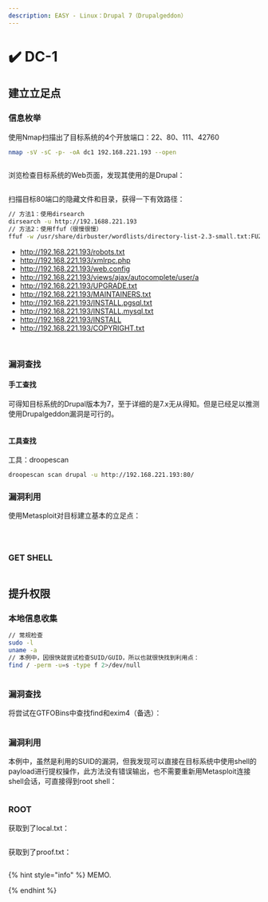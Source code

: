 ```yaml
---
description: EASY - Linux：Drupal 7（Drupalgeddon）
---
```


# ✔️ DC-1

## 建立立足点

### 信息枚举

使用Nmap扫描出了目标系统的4个开放端口：22、80、111、42760

```bash
nmap -sV -sC -p- -oA dc1 192.168.221.193 --open
```

<figure><img src="../.gitbook/assets/1 (1) (1) (1) (1) (1) (1) (1) (1) (1) (1) (1).png" alt=""><figcaption></figcaption></figure>

浏览检查目标系统的Web页面，发现其使用的是Drupal：

<figure><img src="../.gitbook/assets/2 (1) (1) (1) (1) (1) (1) (1) (1) (1) (1) (1) (1).png" alt=""><figcaption></figcaption></figure>

扫描目标80端口的隐藏文件和目录，获得一下有效路径：

```bash
// 方法1：使用dirsearch
dirsearch -u http://192.1688.221.193
// 方法2：使用ffuf（很慢很慢）
ffuf -w /usr/share/dirbuster/wordlists/directory-list-2.3-small.txt:FUZZ -u http://192.168.221.193/FUZZ -c -e .php,.txt,.html -of html -o 80_defualt_scan.html
```

* http://192.168.221.193/robots.txt
* http://192.168.221.193/xmlrpc.php
* http://192.168.221.193/web.config
* http://192.168.221.193/views/ajax/autocomplete/user/a
* http://192.168.221.193/UPGRADE.txt
* http://192.168.221.193/MAINTAINERS.txt
* http://192.168.221.193/INSTALL.pgsql.txt
* http://192.168.221.193/INSTALL.mysql.txt
* http://192.168.221.193/INSTALL
* http://192.168.221.193/COPYRIGHT.txt

<figure><img src="../.gitbook/assets/3 (1) (1) (1) (1) (1) (1) (1) (1) (1).png" alt=""><figcaption></figcaption></figure>

<figure><img src="../.gitbook/assets/4 (1) (1) (1) (1) (1) (1) (1) (1) (1) (1).png" alt=""><figcaption></figcaption></figure>

### 漏洞查找

#### 手工查找

可得知目标系统的Drupal版本为7，至于详细的是7.x无从得知。但是已经足以推测使用Drupalgeddon漏洞是可行的。

<figure><img src="../.gitbook/assets/5 (1) (1) (1) (1) (1) (1) (1) (1) (1) (1).png" alt=""><figcaption></figcaption></figure>

#### 工具查找

工具：droopescan

```bash
droopescan scan drupal -u http://192.168.221.193:80/
```

### 漏洞利用

使用Metasploit对目标建立基本的立足点：

<figure><img src="../.gitbook/assets/6 (1) (1) (1) (1) (1) (1) (1) (1) (1) (1).png" alt=""><figcaption></figcaption></figure>

<figure><img src="../.gitbook/assets/7 (1) (1) (1) (1) (1) (1) (1) (1).png" alt=""><figcaption></figcaption></figure>

<figure><img src="../.gitbook/assets/8 (1) (1) (1) (1) (1) (1).png" alt=""><figcaption></figcaption></figure>

### GET SHELL

<figure><img src="../.gitbook/assets/9 (1) (1) (1) (1) (1) (1) (1).png" alt=""><figcaption></figcaption></figure>



## 提升权限

### 本地信息收集

```bash
// 常规检查
sudo -l
uname -a
// 本例中，因很快就尝试检查SUID/GUID，所以也就很快找到利用点：
find / -perm -u=s -type f 2>/dev/null
```

<figure><img src="../.gitbook/assets/10 (1) (1) (1) (1) (1) (1) (1).png" alt=""><figcaption></figcaption></figure>

### 漏洞查找

将尝试在GTFOBins中查找find和exim4（备选）：

<figure><img src="../.gitbook/assets/11 (1) (1) (1) (1) (1) (1) (1).png" alt=""><figcaption></figcaption></figure>



### 漏洞利用

本例中，虽然是利用的SUID的漏洞，但我发现可以直接在目标系统中使用shell的payload进行提权操作，此方法没有错误输出，也不需要重新用Metasploit连接shell会话，可直接得到root shell：

<figure><img src="../.gitbook/assets/12 (1) (1) (1) (1) (1) (1) (1).png" alt=""><figcaption></figcaption></figure>

### ROOT

获取到了local.txt：

<figure><img src="../.gitbook/assets/13 (1) (1) (1) (1) (1) (1).png" alt=""><figcaption></figcaption></figure>

获取到了proof.txt：

<figure><img src="../.gitbook/assets/14 (1) (1) (1) (1) (1) (1) (1).png" alt=""><figcaption></figcaption></figure>

{% hint style="info" %}
MEMO.


{% endhint %}
